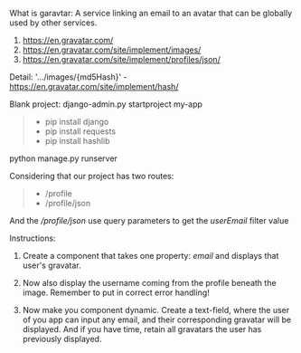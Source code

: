 What is garavtar:
A service linking an email to an avatar that can be globally used by other services.

1. https://en.gravatar.com/
2. https://en.gravatar.com/site/implement/images/
3. https://en.gravatar.com/site/implement/profiles/json/

Detail: '.../images/{md5Hash}' - https://en.gravatar.com/site/implement/hash/

Blank project:
django-admin.py startproject my-app

> - pip install django
> - pip install requests
> - pip install hashlib

python manage.py runserver

Considering that our project has two routes:

> - /profile
> - /profile/json

And the _/profile/json_ use query parameters to get the _userEmail_ filter value

Instructions:

1. Create a component that takes one property: _email_ and displays that user's gravatar.

2. Now also display the username coming from the profile beneath the image. Remember to put in correct error handling!

3. Now make you component dynamic. Create a text-field, where the user of you app can input any email, and their corresponding gravatar will be displayed.
   And if you have time, retain all gravatars the user has previously displayed.
